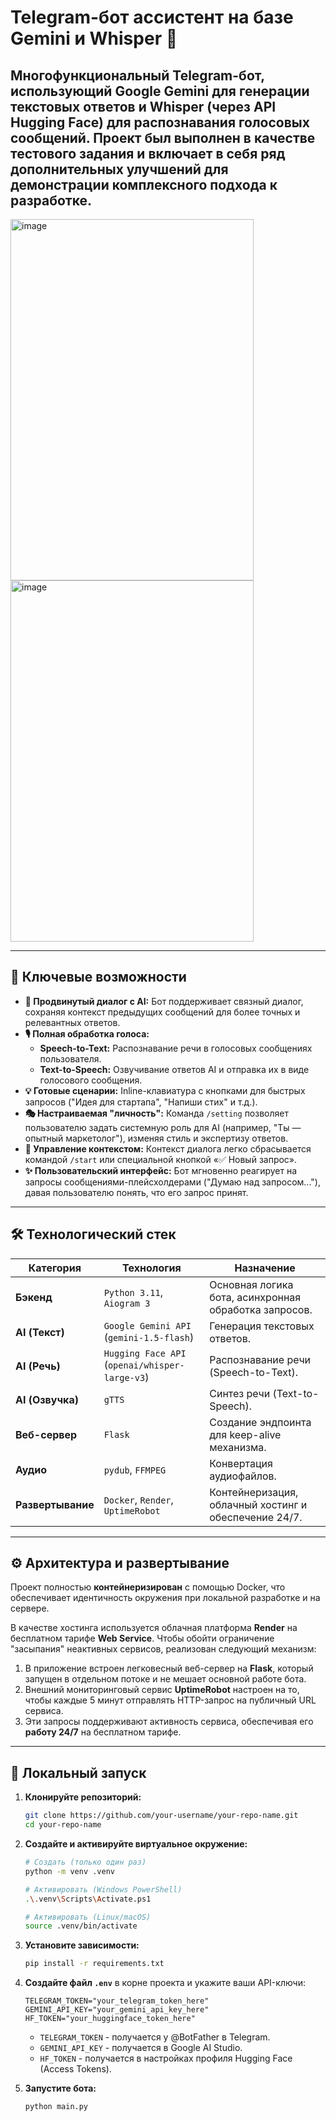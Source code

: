 # Telegram-бот ассистент на базе Gemini и Whisper 🤖

Многофункциональный Telegram-бот, использующий Google Gemini для генерации текстовых ответов и Whisper (через API Hugging Face) для распознавания голосовых сообщений. Проект был выполнен в качестве тестового задания и включает в себя ряд дополнительных улучшений для демонстрации комплексного подхода к разработке.
---
<img width="389" height="578" alt="image" src="https://github.com/user-attachments/assets/6bf0e9aa-9dcf-4d4a-9252-c60b70787bc8" /> <img width="389" height="578" alt="image" src="https://github.com/user-attachments/assets/a340ad40-780d-4713-93b9-1b0d274f3e2a" />



---

## 🚀 Ключевые возможности

*   **💬 Продвинутый диалог с AI:** Бот поддерживает связный диалог, сохраняя контекст предыдущих сообщений для более точных и релевантных ответов.
*   **🎙️ Полная обработка голоса:**
    *   **Speech-to-Text:** Распознавание речи в голосовых сообщениях пользователя.
    *   **Text-to-Speech:** Озвучивание ответов AI и отправка их в виде голосового сообщения.
*   **💡 Готовые сценарии:** Inline-клавиатура с кнопками для быстрых запросов ("Идея для стартапа", "Напиши стих" и т.д.).
*   **🎭 Настраиваемая "личность":** Команда `/setting` позволяет пользователю задать системную роль для AI (например, "Ты — опытный маркетолог"), изменяя стиль и экспертизу ответов.
*   **🔄 Управление контекстом:** Контекст диалога легко сбрасывается командой `/start` или специальной кнопкой «✅ Новый запрос».
*   **✨ Пользовательский интерфейс:** Бот мгновенно реагирует на запросы сообщениями-плейсхолдерами ("Думаю над запросом..."), давая пользователю понять, что его запрос принят.

---

## 🛠️ Технологический стек

| Категория       | Технология                                                               | Назначение                                             |
| --------------- | ------------------------------------------------------------------------ | ------------------------------------------------------ |
| **Бэкенд**        | `Python 3.11`, `Aiogram 3`                                               | Основная логика бота, асинхронная обработка запросов.  |
| **AI (Текст)**    | `Google Gemini API` (`gemini-1.5-flash`)                                 | Генерация текстовых ответов.                           |
| **AI (Речь)**     | `Hugging Face API` (`openai/whisper-large-v3`)                           | Распознавание речи (Speech-to-Text).                   |
| **AI (Озвучка)**  | `gTTS`                                                                   | Синтез речи (Text-to-Speech).                          |
| **Веб-сервер**    | `Flask`                                                                  | Создание эндпоинта для keep-alive механизма.           |
| **Аудио**         | `pydub`, `FFMPEG`                                                        | Конвертация аудиофайлов.                               |
| **Развертывание** | `Docker`, `Render`, `UptimeRobot`                                        | Контейнеризация, облачный хостинг и обеспечение 24/7.  |

---

## ⚙️ Архитектура и развертывание

Проект полностью **контейнеризирован** с помощью Docker, что обеспечивает идентичность окружения при локальной разработке и на сервере.

В качестве хостинга используется облачная платформа **Render** на бесплатном тарифе **Web Service**. Чтобы обойти ограничение "засыпания" неактивных сервисов, реализован следующий механизм:
1.  В приложение встроен легковесный веб-сервер на **Flask**, который запущен в отдельном потоке и не мешает основной работе бота.
2.  Внешний мониторинговый сервис **UptimeRobot** настроен на то, чтобы каждые 5 минут отправлять HTTP-запрос на публичный URL сервиса.
3.  Эти запросы поддерживают активность сервиса, обеспечивая его **работу 24/7** на бесплатном тарифе.

---

## 🔧 Локальный запуск

1.  **Клонируйте репозиторий:**
    ```bash
    git clone https://github.com/your-username/your-repo-name.git
    cd your-repo-name
    ```

2.  **Создайте и активируйте виртуальное окружение:**
    ```bash
    # Создать (только один раз)
    python -m venv .venv

    # Активировать (Windows PowerShell)
    .\.venv\Scripts\Activate.ps1

    # Активировать (Linux/macOS)
    source .venv/bin/activate
    ```

3.  **Установите зависимости:**
    ```bash
    pip install -r requirements.txt
    ```

4.  **Создайте файл `.env`** в корне проекта и укажите ваши API-ключи:
    ```env
    TELEGRAM_TOKEN="your_telegram_token_here"
    GEMINI_API_KEY="your_gemini_api_key_here"
    HF_TOKEN="your_huggingface_token_here"
    ```
    *   `TELEGRAM_TOKEN` - получается у @BotFather в Telegram.
    *   `GEMINI_API_KEY` - получается в Google AI Studio.
    *   `HF_TOKEN` - получается в настройках профиля Hugging Face (Access Tokens).

5.  **Запустите бота:**
    ```bash
    python main.py
    ```
